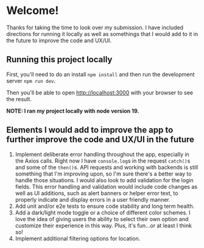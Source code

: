 # Welcome!

Thanks for taking the time to look over my submission.  I have included directions for running it locally as well as somethings that I would add to it in the future to improve the code and UX/UI.
## Running this project locally

First, you'll need to do an install `npm install` and then run the development server `npm run dev`.

Then you'll be able to open [http://localhost:3000](http://localhost:3000) with your browser to see the result.

**NOTE: I ran my project locally with node version 19.**

## Elements I would add to improve the app to further improve the code and UX/UI in the future

1. Implement deliberate error handling throughout the app, especially in the Axios calls.  Right now I have `console.log`s in the request `catch()`s and some of the `then()`s.  API requests and working with backends is still something that I'm improving upon, so I'm sure there's a better way to handle those situations.  I would also look to add validation for the login fields.  This error handling and validation would include code changes as well as UI additions, such as alert banners or helper error text, to properly indicate and display errors in a user friendly manner.
2. Add unit and/or e2e tests to ensure code stability and long term health.
3. Add a dark/light mode toggle or a choice of different color schemes.  I love the idea of giving users the ability to select their own option and customize their experience in this way.  Plus, it's fun...or at least I think so!
4. Implement additional filtering options for location.
